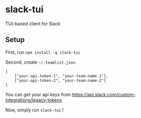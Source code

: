 # slack-tui
TUI-based client for Slack

## Setup

First, run `npm install -g slack-tui`

Second, create `~/.teamlist.json`.

```
[
	["your-api-token-1", "your-team-name-1"],
	["your-api-token-2", "your-team-name-2"]
]
```

You can get your api keys from https://api.slack.com/custom-integrations/legacy-tokens

Now, simply run `slack-tui` !
